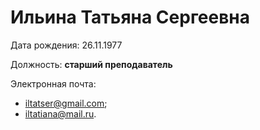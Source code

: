 # Ильина Татьяна Сергеевна

Дата рождения: 26.11.1977

Должность: __старший преподаватель__

Электронная почта:
* [iltatser@gmail.com](mailto:iltatser@gmail.com);
* [iltatiana@mail.ru](mailto:iltatiana@mail.ru).

